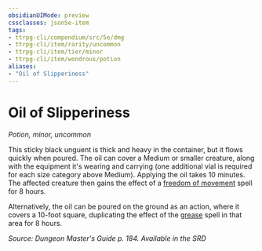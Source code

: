 ```yaml
---
obsidianUIMode: preview
cssclasses: json5e-item
tags:
- ttrpg-cli/compendium/src/5e/dmg
- ttrpg-cli/item/rarity/uncommon
- ttrpg-cli/item/tier/minor
- ttrpg-cli/item/wondrous/potion
aliases: 
- "Oil of Slipperiness"
---
```

# Oil of Slipperiness
*Potion, minor, uncommon*  



This sticky black unguent is thick and heavy in the container, but it flows quickly when poured. The oil can cover a Medium or smaller creature, along with the equipment it's wearing and carrying (one additional vial is required for each size category above Medium). Applying the oil takes 10 minutes. The affected creature then gains the effect of a [freedom of movement](/3-Mechanics/CLI/Compendium/spells/freedom-of-movement.md) spell for 8 hours.

Alternatively, the oil can be poured on the ground as an action, where it covers a 10-foot square, duplicating the effect of the [grease](/3-Mechanics/CLI/Compendium/spells/grease.md) spell in that area for 8 hours.

*Source: Dungeon Master's Guide p. 184. Available in the <span title='Systems Reference Document (5.1)'>SRD</span>*